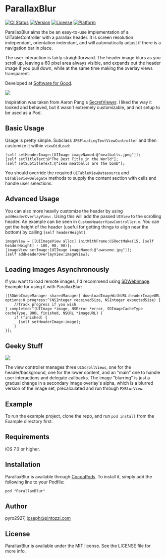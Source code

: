# ParallaxBlur

[![CI Status](http://img.shields.io/travis/pyro2927/ParallaxBlur.svg?style=flat)](https://travis-ci.org/pyro2927/ParallaxBlur)
[![Version](https://img.shields.io/cocoapods/v/ParallaxBlur.svg?style=flat)](http://cocoadocs.org/docsets/ParallaxBlur)
[![License](https://img.shields.io/cocoapods/l/ParallaxBlur.svg?style=flat)](http://cocoadocs.org/docsets/ParallaxBlur)
[![Platform](https://img.shields.io/cocoapods/p/ParallaxBlur.svg?style=flat)](http://cocoadocs.org/docsets/ParallaxBlur)

ParallaxBlur aims the be an easy-to-use implementation of a UITableController with a parallax header.  It is screen resolution independant, orientation indendant, and will automatically adjust if there is a navigation bar in place.

The user interaction is fairly straightforward.  The header image blurs as you scroll up, leaving a 60 pixel area always visible, and expands out the header image if you pull down, while at the same time making the overlay views transparent.

Developed at [Software for Good](http://sfg.io).

![](./preview.gif)

Inspiration was taken from Aaron Pang's [SecretViewer](https://github.com/aaronpang/SecretViewer).  I liked the way it looked and behaved, but it wasn't extremely customizable, and not setup to be used as a Pod.

## Basic Usage

Usage is pretty simple.  Subclass `JPBFloatingTextViewController` and then customize it within `viewDidLoad`:

    [self setHeaderImage:[UIImage imageNamed:@"meatballs.jpeg"]];
    [self setTitleText:@"The Best Title in the World"];
    [self setSubtitleText:@"ikea meatballs are the bomb"];

You should override the required `UITableViewDatasource` and `UITableViewDelegate` methods to supply the content section with cells and handle user selections.

## Advanced Usage

You can also more heavily customize the header by using `addHeaderOverlayView:`.  Using this will add the passed `UIView` to the scrolling header.  An example can be seen in `CustomHeaderViewController.m`.  You can get the height of the header (useful for getting things to align near the bottom) by calling `[self headerHeight]`.

    imageView = [[UIImageView alloc] initWithFrame:CGRectMake(15, [self headerHeight] - 100, 90, 90)];
    [imageView setImage:[UIImage imageNamed:@"awesome.jpg"]];
    [self addHeaderOverlayView:imageView];

## Loading Images Asynchronously

If you want to load remote images, I'd recommend using [SDWebImage](https://github.com/rs/SDWebImage).  Example for using it with ParallaxBlur:

    [[SDWebImageManager sharedManager] downloadImageWithURL:headerImageURL options:0 progress:^(NSInteger receivedSize, NSInteger expectedSize) {
        //Track progress if you wish
    } completed:^(UIImage *image, NSError *error, SDImageCacheType cacheType, BOOL finished, NSURL *imageURL) {
        if (finished) {
          [self setHeaderImage:image];
        }
    }];

## Geeky Stuff

![](./asplode.png)

The view controller manages three `UIScrollViews`, one for the header/background, one for the lower content, and an "main" one to handle user interactions and delegate callbacks.  The image "blurring" is just a gradual change in a secondary image overlay's alpha, which is a blurred version of the image set, precalculated and run through `FXBlurView`.

## Example

To run the example project, clone the repo, and run `pod install` from the Example directory first.

## Requirements

iOS 7.0 or higher.

## Installation

ParallaxBlur is available through [CocoaPods](http://cocoapods.org). To install
it, simply add the following line to your Podfile:

    pod "ParallaxBlur"

## Author

pyro2927, joseph@pintozzi.com

## License

ParallaxBlur is available under the MIT license. See the LICENSE file for more info.

